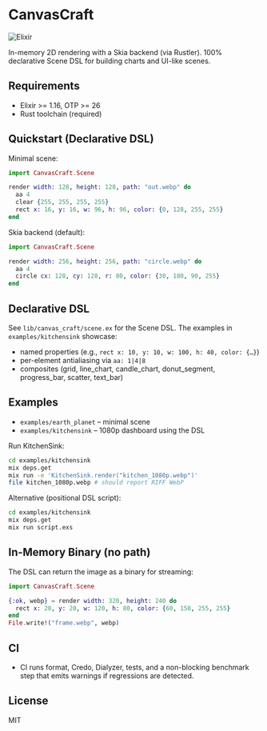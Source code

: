# CanvasCraft

![Elixir](https://img.shields.io/badge/Elixir-4B275F?style=flat&logo=elixir&logoColor=white)

In-memory 2D rendering with a Skia backend (via Rustler). 100% declarative Scene DSL for building charts and UI-like scenes.

## Requirements
- Elixir >= 1.16, OTP >= 26
- Rust toolchain (required)

## Quickstart (Declarative DSL)

Minimal scene:

```elixir
import CanvasCraft.Scene

render width: 128, height: 128, path: "out.webp" do
  aa 4
  clear {255, 255, 255, 255}
  rect x: 16, y: 16, w: 96, h: 96, color: {0, 128, 255, 255}
end
```

Skia backend (default):

```elixir
import CanvasCraft.Scene

render width: 256, height: 256, path: "circle.webp" do
  aa 4
  circle cx: 128, cy: 128, r: 80, color: {30, 180, 90, 255}
end
```

## Declarative DSL
See `lib/canvas_craft/scene.ex` for the Scene DSL. The examples in `examples/kitchensink` showcase:
- named properties (e.g., `rect x: 10, y: 10, w: 100, h: 40, color: {…}`)
- per-element antialiasing via `aa: 1|4|8`
- composites (grid, line_chart, candle_chart, donut_segment, progress_bar, scatter, text_bar)

## Examples
- `examples/earth_planet` – minimal scene
- `examples/kitchensink` – 1080p dashboard using the DSL

Run KitchenSink:

```sh
cd examples/kitchensink
mix deps.get
mix run -e 'KitchenSink.render("kitchen_1080p.webp")'
file kitchen_1080p.webp # should report RIFF WebP
```

Alternative (positional DSL script):

```sh
cd examples/kitchensink
mix deps.get
mix run script.exs
```

## In-Memory Binary (no path)
The DSL can return the image as a binary for streaming:

```elixir
import CanvasCraft.Scene

{:ok, webp} = render width: 320, height: 240 do
  rect x: 20, y: 20, w: 120, h: 80, color: {60, 150, 255, 255}
end
File.write!("frame.webp", webp)
```

## CI
- CI runs format, Credo, Dialyzer, tests, and a non-blocking benchmark step that emits warnings if regressions are detected.

## License
MIT
